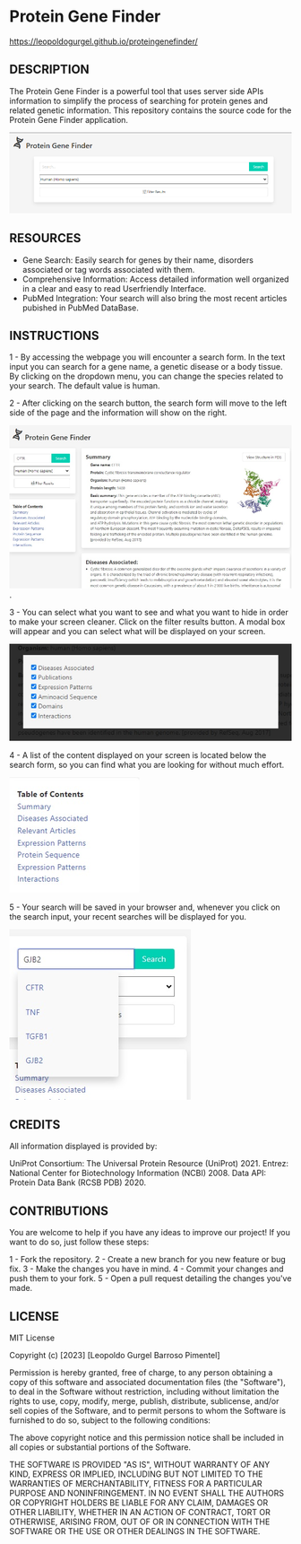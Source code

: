 # Protein Gene Finder

https://leopoldogurgel.github.io/proteingenefinder/

## DESCRIPTION

The Protein Gene Finder is a powerful tool that uses server side APIs information to simplify the process of searching for protein genes and related genetic information. This repository contains the source code for the Protein Gene Finder application.

![Alt text](./assets/images/landingPage.png "Page screenshot")

## RESOURCES

 - Gene Search: Easily search for genes by their name, disorders associated or tag words associated with them.
 - Comprehensive Information: Access detailed information well organized in a clear and easy to read Userfriendly Interface.
 - PubMed Integration: Your search will also bring the most recent articles pubished in PubMed DataBase.

## INSTRUCTIONS

1 - By accessing the webpage you will encounter a search form. In the text input you can search for a gene name, a genetic disease or a body tissue. By clicking on the dropdown menu, you can change the species related to your search. The default value is human.

2 - After clicking on the search button, the search form will move to the left side of the page and the information will show on the right.

![Alt text](./assets/images/searchResult.jpg "Search results").

3 - You can select what you want to see and what you want to hide in order to make your screen cleaner. Click on the filter results button. A modal box will appear and you can select what will be displayed on your screen.

![Alt text](./assets/images/filterImg.jpg "Filter your content")

4 - A list of the content displayed on your screen is located below the search form, so you can find what you are looking for without much effort.

![Alt text](./assets/images/tableOfContents.jpg "Find what you want easily")

5 - Your search will be saved in your browser and, whenever you click on the search input, your recent searches will be displayed for you.

![Alt text](./assets/images/dropdownImg.jpg "Forgot what you read yesterday? We remind you!")

## CREDITS

All information displayed is provided by:

UniProt Consortium: The Universal Protein Resource (UniProt) 2021.
Entrez: National Center for Biotechnology Information (NCBI) 2008.
Data API: Protein Data Bank (RCSB PDB) 2020.

## CONTRIBUTIONS

You are welcome to help if you have any ideas to improve our project! If you want to do so, just follow these steps:

1 - Fork the repository.
2 - Create a new branch for you new feature or bug fix.
3 - Make the changes you have in mind.
4 - Commit your changes and push them to your fork.
5 - Open a pull request detailing the changes you've made.

## LICENSE

MIT License

Copyright (c) [2023] [Leopoldo Gurgel Barroso Pimentel]

Permission is hereby granted, free of charge, to any person obtaining a copy
of this software and associated documentation files (the "Software"), to deal
in the Software without restriction, including without limitation the rights
to use, copy, modify, merge, publish, distribute, sublicense, and/or sell
copies of the Software, and to permit persons to whom the Software is
furnished to do so, subject to the following conditions:

The above copyright notice and this permission notice shall be included in all
copies or substantial portions of the Software.

THE SOFTWARE IS PROVIDED "AS IS", WITHOUT WARRANTY OF ANY KIND, EXPRESS OR
IMPLIED, INCLUDING BUT NOT LIMITED TO THE WARRANTIES OF MERCHANTABILITY,
FITNESS FOR A PARTICULAR PURPOSE AND NONINFRINGEMENT. IN NO EVENT SHALL THE
AUTHORS OR COPYRIGHT HOLDERS BE LIABLE FOR ANY CLAIM, DAMAGES OR OTHER
LIABILITY, WHETHER IN AN ACTION OF CONTRACT, TORT OR OTHERWISE, ARISING FROM,
OUT OF OR IN CONNECTION WITH THE SOFTWARE OR THE USE OR OTHER DEALINGS IN THE
SOFTWARE.
